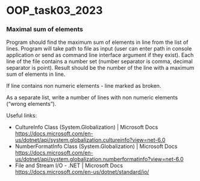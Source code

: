 # OOP_task03_2023
### Maximal sum of elements

Program should find the maximum sum of elements in line from the list of lines.
Program will take path to file as input (user can enter path in console application or send as command line interface argument if they exist).
Each line of the file contains a number set (number separator is comma, decimal separator is point).
Result should be the number of the line with a maximum sum of elements in line.

If line contains non numeric elements - line marked as broken.

As a separate list, write a number of lines with non numeric elements (“wrong elements”). 

Useful links:
- CultureInfo Class (System.Globalization) | Microsoft Docs
https://docs.microsoft.com/en-us/dotnet/api/system.globalization.cultureinfo?view=net-6.0
- NumberFormatInfo Class (System.Globalization) | Microsoft Docs
https://docs.microsoft.com/en-us/dotnet/api/system.globalization.numberformatinfo?view=net-6.0
- File and Stream I/O - .NET | Microsoft Docs
https://docs.microsoft.com/en-us/dotnet/standard/io/
